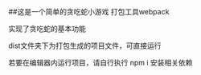 ##这是一个简单的贪吃蛇小游戏
  打包工具webpack

  实现了贪吃蛇的基本功能

  dist文件夹下为打包生成的项目文件，可直接运行

  若要在编辑器内运行项目，请自行执行 npm i 安装相关依赖

